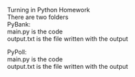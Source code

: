 Turning in Python Homework  
There are two folders  
  PyBank:  
    main.py is the code  
    output.txt is the file written with the output  
      
  PyPoll:  
    main.py is the code  
    output.txt is the file written with the output  
    
